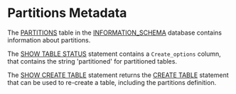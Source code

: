 # Partitions Metadata

The [PARTITIONS](/kb/en/information-schema-partitions-table/) table in the [INFORMATION_SCHEMA](/sql-statements-structure/sql-statements/administrative-sql-statements/system-tables/information-schema) database contains information about partitions.

The [SHOW TABLE STATUS](/sql-statements-structure/sql-statements/administrative-sql-statements/show/show-table-status) statement contains a `Create_options` column, that contains the string 'partitioned' for partitioned tables.

The [SHOW CREATE TABLE](/sql-statements-structure/sql-statements/administrative-sql-statements/show/show-create-table) statement returns the [CREATE TABLE](/sql-statements-structure/sql-statements/data-definition/create/create-table) statement that can be used to re-create a table, including the partitions definition.
